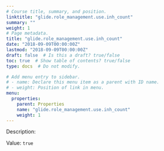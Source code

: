 ```yaml
---
# Course title, summary, and position.
linktitle: "glide.role_management.use.inh_count"
summary: ""
weight: 1
# Page metadata.
title: "glide.role_management.use.inh_count"
date: "2018-09-09T00:00:00Z"
lastmod: "2018-09-09T00:00:00Z"
draft: false  # Is this a draft? true/false
toc: true  # Show table of contents? true/false
type: docs  # Do not modify.

# Add menu entry to sidebar.
# - name: Declare this menu item as a parent with ID name.
# - weight: Position of link in menu.
menu:
  properties:
    parent: Properties
    name: "glide.role_management.use.inh_count"
    weight: 1
---
```


Description: 


Value: `true`